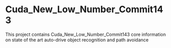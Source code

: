 # Cuda_New_Low_Number_Commit143
This project contains Cuda_New_Low_Number_Commit143 core information on state of the art auto-drive object recognition and path avoidance

